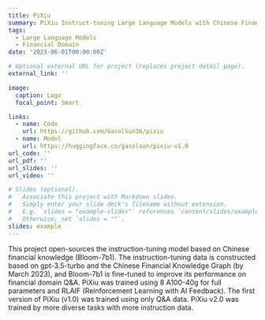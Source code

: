 ```yaml
---
title: PiXiu
summary: PiXiu Instruct-tuning Large Language Models with Chinese Financial Knowledge Graph
tags:
  - Large Language Models
  - Financial Domain
date: '2023-06-01T00:00:00Z'

# Optional external URL for project (replaces project detail page).
external_link: ''

image:
  caption: Logo
  focal_point: Smart

links:
  - name: Code
    url: https://github.com/GasolSun36/pixiu
  - name: Model
    url: https://huggingface.co/gasolsun/pixiu-v1.0
url_code: ''
url_pdf: ''
url_slides: ''
url_video: ''

# Slides (optional).
#   Associate this project with Markdown slides.
#   Simply enter your slide deck's filename without extension.
#   E.g. `slides = "example-slides"` references `content/slides/example-slides.md`.
#   Otherwise, set `slides = ""`.
slides: example
---
```

This project open-sources the instruction-tuning model based on Chinese financial knowledge (Bloom-7b1). The instruction-tuning data is constructed based on gpt-3.5-turbo and the Chinese Financial Knowledge Graph (by March 2023), and Bloom-7b1 is fine-tuned to improve its performance on financial domain Q&A.
PiXiu was trained using 8 A100-40g for full parameters and RLAIF (Reinforcement Learning with AI Feedback). The first version of PiXiu (v1.0) was trained using only Q&A data. PiXiu v2.0 was trained by more diverse tasks with more instruction data.